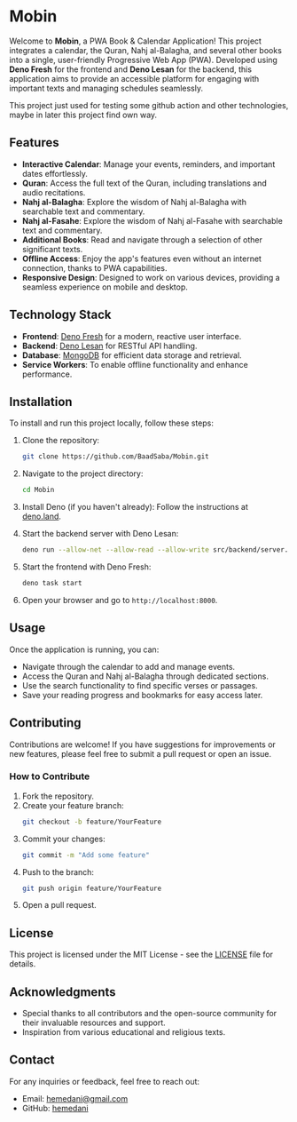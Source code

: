 # Mobin

Welcome to **Mobin**, a PWA Book & Calendar Application! This project integrates a calendar, the Quran, Nahj al-Balagha, and several other books into a single, user-friendly Progressive Web App (PWA). Developed using **Deno Fresh** for the frontend and **Deno Lesan** for the backend, this application aims to provide an accessible platform for engaging with important texts and managing schedules seamlessly.

This project just used for testing some github action and other technologies, maybe in later this project find own way.

## Features

- **Interactive Calendar**: Manage your events, reminders, and important dates effortlessly.
- **Quran**: Access the full text of the Quran, including translations and audio recitations.
- **Nahj al-Balagha**: Explore the wisdom of Nahj al-Balagha with searchable text and commentary.
- **Nahj al-Fasahe**: Explore the wisdom of Nahj al-Fasahe with searchable text and commentary.
- **Additional Books**: Read and navigate through a selection of other significant texts.
- **Offline Access**: Enjoy the app's features even without an internet connection, thanks to PWA capabilities.
- **Responsive Design**: Designed to work on various devices, providing a seamless experience on mobile and desktop.

## Technology Stack

- **Frontend**: [Deno Fresh](https://fresh.deno.dev/) for a modern, reactive user interface.
- **Backend**: [Deno Lesan](https://deno.land/x/lesan) for RESTful API handling.
- **Database**: [MongoDB](https://www.mongodb.com/) for efficient data storage and retrieval.
- **Service Workers**: To enable offline functionality and enhance performance.

## Installation

To install and run this project locally, follow these steps:

1. Clone the repository:
   ```bash
   git clone https://github.com/BaadSaba/Mobin.git
   ```

2. Navigate to the project directory:
   ```bash
   cd Mobin
   ```

3. Install Deno (if you haven't already):
   Follow the instructions at [deno.land](https://deno.land/#installation).

4. Start the backend server with Deno Lesan:
   ```bash
   deno run --allow-net --allow-read --allow-write src/backend/server.ts
   ```

5. Start the frontend with Deno Fresh:
   ```bash
   deno task start
   ```

6. Open your browser and go to `http://localhost:8000`.

## Usage

Once the application is running, you can:

- Navigate through the calendar to add and manage events.
- Access the Quran and Nahj al-Balagha through dedicated sections.
- Use the search functionality to find specific verses or passages.
- Save your reading progress and bookmarks for easy access later.

## Contributing

Contributions are welcome! If you have suggestions for improvements or new features, please feel free to submit a pull request or open an issue.

### How to Contribute

1. Fork the repository.
2. Create your feature branch:
   ```bash
   git checkout -b feature/YourFeature
   ```
3. Commit your changes:
   ```bash
   git commit -m "Add some feature"
   ```
4. Push to the branch:
   ```bash
   git push origin feature/YourFeature
   ```
5. Open a pull request.

## License

This project is licensed under the MIT License - see the [LICENSE](LICENSE) file for details.

## Acknowledgments

- Special thanks to all contributors and the open-source community for their invaluable resources and support.
- Inspiration from various educational and religious texts.

## Contact

For any inquiries or feedback, feel free to reach out:

- Email: hemedani@gmail.com
- GitHub: [hemedani](https://github.com/hemedani)
